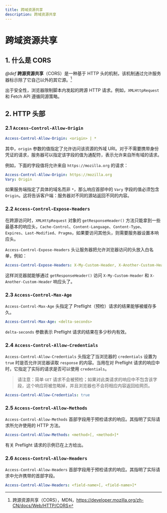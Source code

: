 ```yaml
---
title: 跨域资源共享
description: 跨域资源共享
---
```


# 跨域资源共享

<!-- [[TOC]] -->

## 1. 什么是 CORS

*@def* **跨源资源共享**（CORS）是一种基于 HTTP 头的机制，该机制通过允许服务器标示除了它自己以外的其它源。[^1]

[^1]: 跨源资源共享（CORS），MDN，<https://developer.mozilla.org/zh-CN/docs/Web/HTTP/CORS>

出于安全性，浏览器限制脚本内发起的跨源 HTTP 请求。例如，`XMLHttpRequest` 和 Fetch API 遵循同源策略。

## 2. HTTP 头部

### 2.1 `Access-Control-Allow-Origin`

```yaml
Access-Control-Allow-Origin: <origin> | *
```

其中，`origin` 参数的值指定了允许访问该资源的外域 URI。对于不需要携带身份凭证的请求，服务器可以指定该字段的值为通配符，表示允许来自所有域的请求。

例如，下面的字段值将允许来自 `https://mozilla.org` 的请求：

```yaml
Access-Control-Allow-Origin: https://mozilla.org
Vary: Origin
```

如果服务端指定了具体的域名而非 `*`，那么响应首部中的 `Vary` 字段的值必须包含 `Origin`。这将告诉客户端：服务器对不同的源站返回不同的内容。

### 2.2 `Access-Control-Expose-Headers`

在跨源访问时，`XMLHttpRequest` 对象的 `getResponseHeader()` 方法只能拿到一些最基本的响应头，`Cache-Control`、`Content-Language`、`Content-Type`、`Expires`、`Last-Modified`、`Pragma`，如果要访问其他头，则需要服务器设置本响应头。

`Access-Control-Expose-Headers` 头让服务器把允许浏览器访问的头放入白名单，例如：

```yaml
Access-Control-Expose-Headers: X-My-Custom-Header, X-Another-Custom-Header
```

这样浏览器就能够通过 `getResponseHeader()` 访问 `X-My-Custom-Header` 和 `X-Another-Custom-Header` 响应头了。

### 2.3 `Access-Control-Max-Age`

`Access-Control-Max-Age` 头指定了 Preflight（预检）请求的结果能够被缓存多久。

```yaml
Access-Control-Max-Age: <delta-seconds>
```

`delta-seconds` 参数表示 Preflight 请求的结果在多少秒内有效。

### 2.4 `Access-Control-Allow-Credentials`

`Access-Control-Allow-Credentials` 头指定了当浏览器的 `credentials` 设置为 `true` 时是否允许浏览器读取 `response` 的内容。当用在对 Preflight 请求的响应中时，它指定了实际的请求是否可以使用 `credentials`。

> 请注意：简单 `GET` 请求不会被预检；如果对此类请求的响应中不包含该字段，这个响应将被忽略掉，并且浏览器也不会将相应内容返回给网页。

```yaml
Access-Control-Allow-Credentials: true
```

### 2.5 `Access-Control-Allow-Methods`

`Access-Control-Allow-Methods` 首部字段用于预检请求的响应。其指明了实际请求所允许使用的 HTTP 方法。

```yaml
Access-Control-Allow-Methods: <method>[, <method>]*
```

有关 Preflight 请求的示例已在上方给出。

### 2.6 `Access-Control-Allow-Headers`

`Access-Control-Allow-Headers` 首部字段用于预检请求的响应。其指明了实际请求中允许携带的首部字段。

```yaml
Access-Control-Allow-Headers: <field-name>[, <field-name>]*
```
